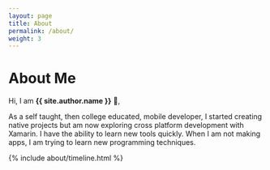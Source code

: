 ```yaml
---
layout: page
title: About
permalink: /about/
weight: 3
---
```


# **About Me**

Hi, I am **{{ site.author.name }}** :wave:,<br>

As a self taught, then college educated, mobile developer, I started creating native projects but am now 
exploring cross platform development with Xamarin. I have the ability to learn 
new tools quickly. When I am not making apps, I am trying to learn new programming 
techniques.

<!-- <div class="row">
{% include about/skills.html title="Programming Skills" source=site.data.programming-skills %}
{% include about/skills.html title="Other Skills" source=site.data.other-skills %}
</div> -->

<div class="row">
{% include about/timeline.html %}
</div>
